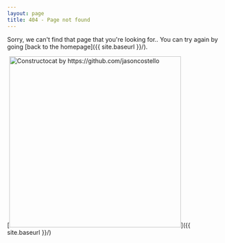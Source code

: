 ```yaml
---
layout: page
title: 404 - Page not found
---
```


Sorry, we can't find that page that you're looking for.. You can try again by going [back to the homepage]({{ site.baseurl }}/).

[<img src="{{ site.baseurl }}/images/404.jpg" alt="Constructocat by https://github.com/jasoncostello" style="width: 400px;"/>]({{ site.baseurl }}/)
